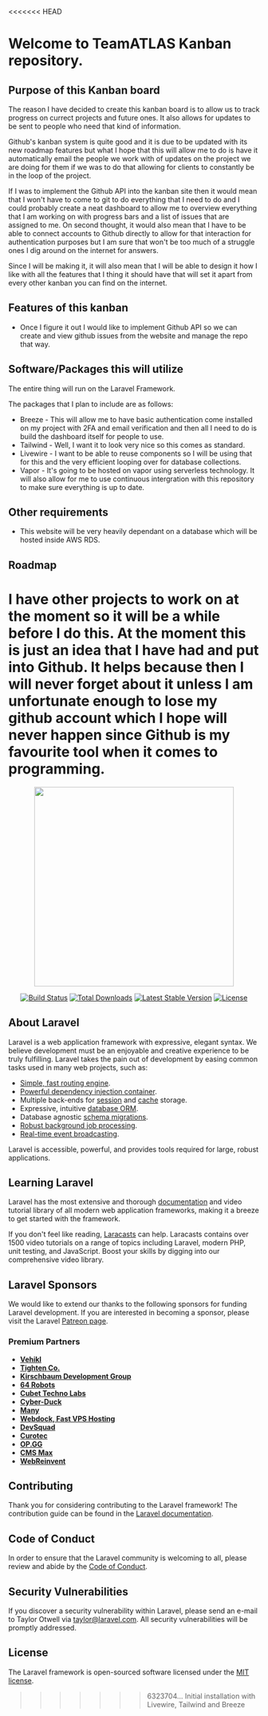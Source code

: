 <<<<<<< HEAD
# Welcome to TeamATLAS Kanban repository.

## Purpose of this Kanban board

The reason I have decided to create this kanban board is to allow us to track progress on currect projects and future ones. It also allows for updates to be
sent to people who need that kind of information.

Github's kanban system is quite good and it is due to be updated with its new roadmap features but what I hope that this will allow me to do is have it automatically email the people we work with of updates on the project we are doing for them if we was to do that allowing for clients to constantly be in the loop of the project.

If I was to implement the Github API into the kanban site then it would mean that I won't have to come to git to do everything that I need to do and I could probably create a neat dashboard to allow me to overview everything that I am working on with progress bars and a list of issues that are assigned to me. On second thought, it would also mean that I have to be able to connect accounts to Github directly to allow for that interaction for authentication purposes but I am sure that won't be too much of a struggle ones I dig around on the internet for answers.

Since I will be making it, it will also mean that I will be able to design it how I like with all the features that I thing it should have that will set it apart from every other kanban you can find on the internet.

## Features of this kanban

* Once I figure it out I would like to implement Github API so we can create and view github issues from the website and manage the repo that way.

## Software/Packages this will utilize

The entire thing will run on the Laravel Framework.

The packages that I plan to include are as follows:

* Breeze - This will allow me to have basic authentication come installed on my project with 2FA and email verification and then all I need to do is build
the dashboard itself for people to use.
* Tailwind - Well, I want it to look very nice so this comes as standard.
* Livewire - I want to be able to reuse components so I will be using that for this and the very efficient looping over for database collections.
* Vapor - It's going to be hosted on vapor using serverless technology. It will also allow for me to use continuous intergration with this repository to make sure everything is up to date.

## Other requirements

* This website will be very heavily dependant on a database which will be hosted inside AWS RDS.

## Roadmap

I have other projects to work on at the moment so it will be a while before I do this. At the moment this is just an idea that I have had and put into Github.
It helps because then I will never forget about it unless I am unfortunate enough to lose my github account which I hope will never happen since Github is my
favourite tool when it comes to programming.
=======
<p align="center"><a href="https://laravel.com" target="_blank"><img src="https://raw.githubusercontent.com/laravel/art/master/logo-lockup/5%20SVG/2%20CMYK/1%20Full%20Color/laravel-logolockup-cmyk-red.svg" width="400"></a></p>

<p align="center">
<a href="https://travis-ci.org/laravel/framework"><img src="https://travis-ci.org/laravel/framework.svg" alt="Build Status"></a>
<a href="https://packagist.org/packages/laravel/framework"><img src="https://img.shields.io/packagist/dt/laravel/framework" alt="Total Downloads"></a>
<a href="https://packagist.org/packages/laravel/framework"><img src="https://img.shields.io/packagist/v/laravel/framework" alt="Latest Stable Version"></a>
<a href="https://packagist.org/packages/laravel/framework"><img src="https://img.shields.io/packagist/l/laravel/framework" alt="License"></a>
</p>

## About Laravel

Laravel is a web application framework with expressive, elegant syntax. We believe development must be an enjoyable and creative experience to be truly fulfilling. Laravel takes the pain out of development by easing common tasks used in many web projects, such as:

- [Simple, fast routing engine](https://laravel.com/docs/routing).
- [Powerful dependency injection container](https://laravel.com/docs/container).
- Multiple back-ends for [session](https://laravel.com/docs/session) and [cache](https://laravel.com/docs/cache) storage.
- Expressive, intuitive [database ORM](https://laravel.com/docs/eloquent).
- Database agnostic [schema migrations](https://laravel.com/docs/migrations).
- [Robust background job processing](https://laravel.com/docs/queues).
- [Real-time event broadcasting](https://laravel.com/docs/broadcasting).

Laravel is accessible, powerful, and provides tools required for large, robust applications.

## Learning Laravel

Laravel has the most extensive and thorough [documentation](https://laravel.com/docs) and video tutorial library of all modern web application frameworks, making it a breeze to get started with the framework.

If you don't feel like reading, [Laracasts](https://laracasts.com) can help. Laracasts contains over 1500 video tutorials on a range of topics including Laravel, modern PHP, unit testing, and JavaScript. Boost your skills by digging into our comprehensive video library.

## Laravel Sponsors

We would like to extend our thanks to the following sponsors for funding Laravel development. If you are interested in becoming a sponsor, please visit the Laravel [Patreon page](https://patreon.com/taylorotwell).

### Premium Partners

- **[Vehikl](https://vehikl.com/)**
- **[Tighten Co.](https://tighten.co)**
- **[Kirschbaum Development Group](https://kirschbaumdevelopment.com)**
- **[64 Robots](https://64robots.com)**
- **[Cubet Techno Labs](https://cubettech.com)**
- **[Cyber-Duck](https://cyber-duck.co.uk)**
- **[Many](https://www.many.co.uk)**
- **[Webdock, Fast VPS Hosting](https://www.webdock.io/en)**
- **[DevSquad](https://devsquad.com)**
- **[Curotec](https://www.curotec.com/services/technologies/laravel/)**
- **[OP.GG](https://op.gg)**
- **[CMS Max](https://www.cmsmax.com/)**
- **[WebReinvent](https://webreinvent.com/?utm_source=laravel&utm_medium=github&utm_campaign=patreon-sponsors)**

## Contributing

Thank you for considering contributing to the Laravel framework! The contribution guide can be found in the [Laravel documentation](https://laravel.com/docs/contributions).

## Code of Conduct

In order to ensure that the Laravel community is welcoming to all, please review and abide by the [Code of Conduct](https://laravel.com/docs/contributions#code-of-conduct).

## Security Vulnerabilities

If you discover a security vulnerability within Laravel, please send an e-mail to Taylor Otwell via [taylor@laravel.com](mailto:taylor@laravel.com). All security vulnerabilities will be promptly addressed.

## License

The Laravel framework is open-sourced software licensed under the [MIT license](https://opensource.org/licenses/MIT).
>>>>>>> 6323704... Initial installation with Livewire, Tailwind and Breeze
